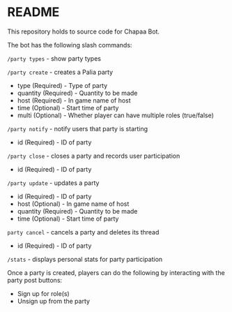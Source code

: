 # README

This repository holds to source code for Chapaa Bot.

The bot has the following slash commands:

`/party types` - show party types

`/party create` - creates a Palia party
- type (Required) - Type of party
- quantity (Required) - Quantity to be made
- host (Required) - In game name of host
- time (Optional) - Start time of party
- multi (Optional) - Whether player can have multiple roles (true/false)

`/party notify` - notify users that party is starting
- id (Required) - ID of party

`/party close` - closes a party and records user participation
- id (Required) - ID of party

`/party update` - updates a party 
- id (Required) - ID of party
- host (Optional) - In game name of host
- quantity (Required) - Quantity to be made
- time (Optional) - Start time of party

`party cancel` - cancels a party and deletes its thread
- id (Required) - ID of party

`/stats` - displays personal stats for party participation

Once a party is created, players can do the following by interacting with the party post buttons:
- Sign up for role(s)
- Unsign up from the party
